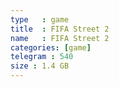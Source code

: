 ```yaml
---
type   : game
title  : FIFA Street 2
name   : FIFA Street 2
categories: [game]
telegram : 540
size : 1.4 GB
---
```



